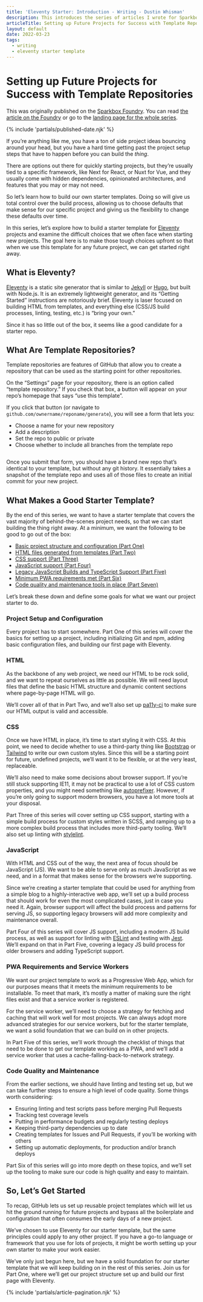```yaml
---
title: 'Eleventy Starter: Introduction - Writing - Dustin Whisman'
description: This introduces the series of articles I wrote for Sparkbox's Foundry about how to build an Eleventy Starter Template.
articleTitle: Setting up Future Projects for Success with Template Repositories
layout: default
date: 2022-03-23
tags:
  - writing
  - eleventy starter template
---
```


# Setting up Future Projects for Success with Template Repositories

<p class="cmp-fine-print">
  This was originally published on the
  <a href="https://sparkbox.com/foundry">Sparkbox Foundry</a>.
  You can read
  <a href="https://sparkbox.com/foundry/how_to_build_github_starter_templates_for_Eleventy_to_make_your_projects_easier">the article on the Foundry</a>
  or go to the
  <a href="https://sparkbox.com/foundry/series/building_an_eleventy_starter_template">landing page for the whole series</a>.
</p>

{% include 'partials/published-date.njk' %}

If you’re anything like me, you have a ton of side project ideas bouncing around your head, but you have a hard time getting past the project setup steps that have to happen before you can build the _thing_.

There are options out there for quickly starting projects, but they’re usually tied to a specific framework, like Next for React, or Nuxt for Vue, and they usually come with hidden dependencies, opinionated architectures, and features that you may or may not need.

So let’s learn how to build our own starter templates. Doing so will give us total control over the build process, allowing us to choose defaults that make sense for our specific project and giving us the flexibility to change these defaults over time.

In this series, let’s explore how to build a starter template for [Eleventy](https://www.11ty.dev/) projects and examine the difficult choices that we often face when starting new projects. The goal here is to make those tough choices upfront so that when we use this template for any future project, we can get started right away.

## What is Eleventy?

[Eleventy](https://www.11ty.dev/) is a static site generator that is similar to [Jekyll](https://jekyllrb.com/) or [Hugo](https://gohugo.io/), but built with Node.js. It is an extremely lightweight generator, and its “Getting Started” instructions are notoriously brief. Eleventy is laser focused on building HTML from templates, and everything else (CSS/JS build processes, linting, testing, etc.) is “bring your own.”

Since it has so little out of the box, it seems like a good candidate for a starter repo.

## What Are Template Repositories?

Template repositories are features of GitHub that allow you to create a repository that can be used as the starting point for other repositories.

On the “Settings” page for your repository, there is an option called “template repository.” If you check that box, a button will appear on your repo’s homepage that says “use this template”.

If you click that button (or navigate to `github.com/ownername/reponame/generate`), you will see a form that lets you:

- Choose a name for your new repository
- Add a description
- Set the repo to public or private
- Choose whether to include all branches from the template repo

<img src="/images/eleventy-series/create-from-template.png" alt="" class="cmp-article__image">

Once you submit that form, you should have a brand new repo that’s identical to your template, but without any git history. It essentially takes a snapshot of the template repo and uses all of those files to create an initial commit for your new project.

## What Makes a Good Starter Template?

By the end of this series, we want to have a starter template that covers the vast majority of behind-the-scenes project needs, so that we can start building the thing right away. At a minimum, we want the following to be good to go out of the box:

- [Basic project structure and configuration (Part One)](../eleventy-starter-structure)
- [HTML files generated from templates (Part Two)](../eleventy-starter-html)
- [CSS support (Part Three)](../eleventy-starter-css)
- [JavaScript support (Part Four)](../eleventy-starter-javascript)
- [Legacy JavaScript Builds and TypeScript Support (Part Five)](../eleventy-starter-legacy-js-and-typescript)
- [Minimum PWA requirements met (Part Six)](../eleventy-starter-pwa-support)
- [Code quality and maintenance tools in place (Part Seven)](../eleventy-starter-maintenance-and-collaboration)

Let’s break these down and define some goals for what we want our project starter to do.

### Project Setup and Configuration

Every project has to start somewhere. Part One of this series will cover the basics for setting up a project, including initializing Git and npm, adding basic configuration files, and building our first page with Eleventy.

### HTML

As the backbone of any web project, we need our HTML to be rock solid, and we want to repeat ourselves as little as possible. We will need layout files that define the basic HTML structure and dynamic content sections where page-by-page HTML will go.

We’ll cover all of that in Part Two, and we’ll also set up [pa11y-ci](https://github.com/pa11y/pa11y-ci) to make sure our HTML output is valid and accessible.

### CSS

Once we have HTML in place, it’s time to start styling it with CSS. At this point, we need to decide whether to use a third-party thing like [Bootstrap](https://getbootstrap.com/) or [Tailwind](https://tailwindcss.com/) to write our own custom styles. Since this will be a starting point for future, undefined projects, we’ll want it to be flexible, or at the very least, replaceable.

We’ll also need to make some decisions about browser support. If you’re still stuck supporting IE11, it may not be practical to use a lot of CSS custom properties, and you might need something like [autoprefixer](https://github.com/postcss/autoprefixer). However, if you’re only going to support modern browsers, you have a lot more tools at your disposal.

Part Three of this series will cover setting up CSS support, starting with a simple build process for custom styles written in SCSS, and ramping up to a more complex build process that includes more third-party tooling. We’ll also set up linting with [stylelint](https://stylelint.io/).

### JavaScript

With HTML and CSS out of the way, the next area of focus should be JavaScript (JS). We want to be able to serve only as much JavaScript as we need, and in a format that makes sense for the browsers we’re supporting.

Since we’re creating a starter template that could be used for anything from a simple blog to a highly-interactive web app, we’ll set up a build process that should work for even the most complicated cases, just in case you need it. Again, browser support will affect the build process and patterns for serving JS, so supporting legacy browsers will add more complexity and maintenance overall.

Part Four of this series will cover JS support, including a modern JS build process, as well as support for linting with [ESLint](https://eslint.org/) and testing with [Jest](https://jestjs.io/). We’ll expand on that in Part Five, covering a legacy JS build process for older browsers and adding TypeScript support.

### PWA Requirements and Service Workers

We want our project template to work as a Progressive Web App, which for our purposes means that it meets the minimum requirements to be installable. To meet that mark, it’s mostly a matter of making sure the right files exist and that a service worker is registered.

For the service worker, we’ll need to choose a strategy for fetching and caching that will work well for most projects. We can always adopt more advanced strategies for our service workers, but for the starter template, we want a solid foundation that we can build on in other projects.

In Part Five of this series, we’ll work through the checklist of things that need to be done to get our template working as a PWA, and we’ll add a service worker that uses a cache-falling-back-to-network strategy.

### Code Quality and Maintenance

From the earlier sections, we should have linting and testing set up, but we can take further steps to ensure a high level of code quality. Some things worth considering:

- Ensuring linting and test scripts pass before merging Pull Requests
- Tracking test coverage levels
- Putting in performance budgets and regularly testing deploys
- Keeping third-party dependencies up to date
- Creating templates for Issues and Pull Requests, if you’ll be working with others
- Setting up automatic deployments, for production and/or branch deploys

Part Six of this series will go into more depth on these topics, and we’ll set up the tooling to make sure our code is high quality and easy to maintain.

## So, Let’s Get Started

To recap, GitHub lets us set up reusable project templates which will let us hit the ground running for future projects and bypass all the boilerplate and configuration that often consumes the early days of a new project.

We’ve chosen to use Eleventy for our starter template, but the same principles could apply to any other project. If you have a go-to language or framework that you use for lots of projects, it might be worth setting up your own starter to make your work easier.

We’ve only just begun here, but we have a solid foundation for our starter template that we will keep building on in the rest of this series. Join us for Part One, where we’ll get our project structure set up and build our first page with Eleventy.

{% include 'partials/article-pagination.njk' %}
